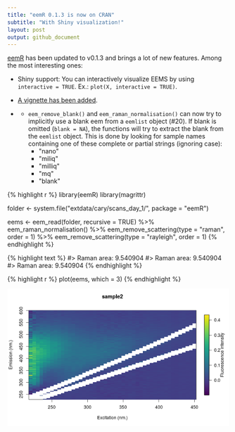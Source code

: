 ```yaml
---
title: "eemR 0.1.3 is now on CRAN"
subtitle: "With Shiny visualization!"
layout: post
output: github_document
---
```




[eemR](https://cran.r-project.org/web/packages/eemR/index.html) has been updated to v0.1.3 and brings a lot of new features. Among the most interesting ones:

- Shiny support: You can interactively visualize EEMS by using `interactive = TRUE`. Ex.: `plot(X, interactive = TRUE)`.

- [A vignette has been added](https://cran.r-project.org/web/packages/eemR/vignettes/introduction.html).

- - `eem_remove_blank()` and `eem_raman_normalisation()` can now try to implicitly use a blank eem from a `eemlist` object (#20). If blank is omitted (`blank = NA`), the functions will try to extract the blank from the `eemlist` object. This is done by looking for sample names containing one of these complete or partial strings (ignoring case):
      - "nano"
      - "miliq"
      - "milliq"
      - "mq"
      - "blank"


{% highlight r %}
library(eemR)
library(magrittr)

folder <- system.file("extdata/cary/scans_day_1/", package = "eemR")

eems <- eem_read(folder, recursive = TRUE) %>%
  eem_raman_normalisation() %>%
  eem_remove_scattering(type = "raman", order = 1) %>%
  eem_remove_scattering(type = "rayleigh", order = 1)
{% endhighlight %}



{% highlight text %}
#> Raman area: 9.540904 
#> Raman area: 9.540904 
#> Raman area: 9.540904
{% endhighlight %}



{% highlight r %}
plot(eems, which = 3)
{% endhighlight %}

<img src="/assets/Rfig/2016-05-02-eemR-0.1.3/unnamed-chunk-2-1.png" title="plot of chunk unnamed-chunk-2" alt="plot of chunk unnamed-chunk-2" style="display: block; margin: auto;" />
